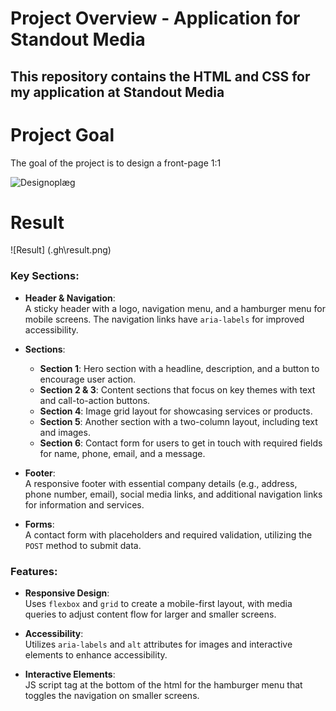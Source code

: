 # Project Overview - Application for Standout Media

This repository contains the HTML and CSS for my application at Standout Media
---

# Project Goal
The goal of the project is to design a front-page 1:1

![Designoplæg](.gh\Designoplæg.jpg)

# Result

![Result] (.gh\result.png)

### Key Sections:
- **Header & Navigation**:  
  A sticky header with a logo, navigation menu, and a hamburger menu for mobile screens. The navigation links have `aria-labels` for improved accessibility.

- **Sections**:
  - **Section 1**: Hero section with a headline, description, and a button to encourage user action.
  - **Section 2 & 3**: Content sections that focus on key themes with text and call-to-action buttons.
  - **Section 4**: Image grid layout for showcasing services or products.
  - **Section 5**: Another section with a two-column layout, including text and images.
  - **Section 6**: Contact form for users to get in touch with required fields for name, phone, email, and a message.

- **Footer**:  
  A responsive footer with essential company details (e.g., address, phone number, email), social media links, and additional navigation links for information and services.

- **Forms**:  
  A contact form with placeholders and required validation, utilizing the `POST` method to submit data.

### Features:
- **Responsive Design**:  
  Uses `flexbox` and `grid` to create a mobile-first layout, with media queries to adjust content flow for larger and smaller screens.

- **Accessibility**:  
  Utilizes `aria-labels` and `alt` attributes for images and interactive elements to enhance accessibility.

- **Interactive Elements**:  
  JS script tag at the bottom of the html for the hamburger menu that toggles the navigation on smaller screens.
